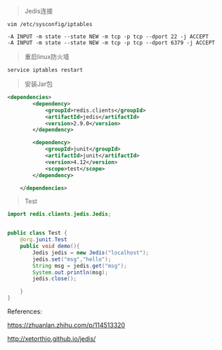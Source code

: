 >  Jedis连接



```shell
vim /etc/sysconfig/iptables
```



```shell
-A INPUT -m state --state NEW -m tcp -p tcp --dport 22 -j ACCEPT
-A INPUT -m state --state NEW -m tcp -p tcp --dport 6379 -j ACCEPT
```



> 重启linux防火墙



```shell
service iptables restart
```



> 安装Jar包

```xml
<dependencies>
        <dependency>
            <groupId>redis.clients</groupId>
            <artifactId>jedis</artifactId>
            <version>2.9.0</version>
        </dependency>

        <dependency>
            <groupId>junit</groupId>
            <artifactId>junit</artifactId>
            <version>4.12</version>
            <scope>test</scope>
        </dependency>

    </dependencies>
```



>  Test

```java
import redis.clients.jedis.Jedis;


public class Test {
    @org.junit.Test
    public void demo(){
        Jedis jedis = new Jedis("localhost");
        jedis.set("msg","hello");
        String msg = jedis.get("msg");
        System.out.println(msg);
        jedis.close();

    }
}

```





References:



https://zhuanlan.zhihu.com/p/114513320



http://xetorthio.github.io/jedis/